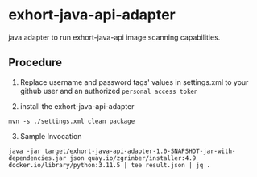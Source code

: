 # exhort-java-api-adapter
java adapter to run exhort-java-api image scanning capabilities.

## Procedure

1. Replace username and password tags' values in settings.xml to your github user and an authorized `personal access token`

2. install the exhort-java-api-adapter
  ```shell
  mvn -s ./settings.xml clean package
  ```
3. Sample Invocation
```shell
java -jar target/exhort-java-api-adapter-1.0-SNAPSHOT-jar-with-dependencies.jar json quay.io/zgrinber/installer:4.9 docker.io/library/python:3.11.5 | tee result.json | jq .
```
